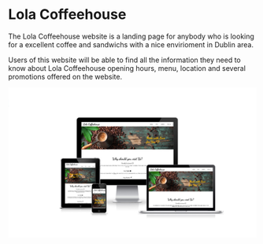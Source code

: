 # Lola Coffeehouse
The Lola Coffeehouse website is a landing page for anybody who is looking for a excellent coffee and  sandwichs with a nice envirioment in Dublin area.

Users of this website will be able to find all the information they need to know about Lola Coffeehouse opening hours, menu, location and several promotions offered on the website.

<img src="assets/images/readmeimg1.jpg" alt="presentation of Lola Coffeehouse website with several different screen sizes">
